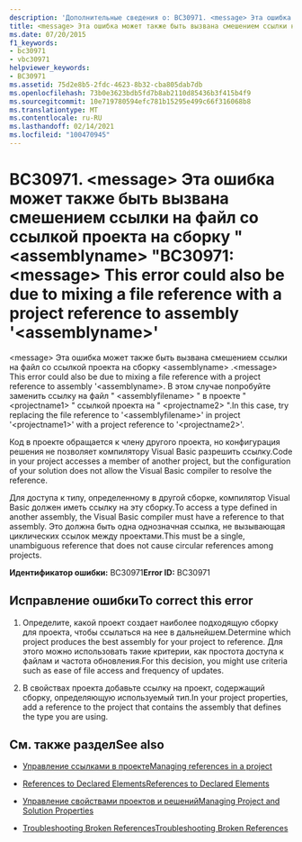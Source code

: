 ```yaml
---
description: 'Дополнительные сведения о: BC30971. <message> Эта ошибка может также быть вызвана смешением ссылки на файл со ссылкой проекта на сборку " <assemblyname> "'
title: <message> Эта ошибка может также быть вызвана смешением ссылки на файл и ссылки проекта на сборку <assemblyname>
ms.date: 07/20/2015
f1_keywords:
- bc30971
- vbc30971
helpviewer_keywords:
- BC30971
ms.assetid: 75d2e8b5-2fdc-4623-8b32-cba805dab7db
ms.openlocfilehash: 73b0e3623bdb5fd7b8ab2110d85436b3f415b4f9
ms.sourcegitcommit: 10e719780594efc781b15295e499c66f316068b8
ms.translationtype: MT
ms.contentlocale: ru-RU
ms.lasthandoff: 02/14/2021
ms.locfileid: "100470945"
---
```

# <a name="bc30971-message-this-error-could-also-be-due-to-mixing-a-file-reference-with-a-project-reference-to-assembly-assemblyname"></a><span data-ttu-id="90312-103">BC30971. \<message> Эта ошибка может также быть вызвана смешением ссылки на файл со ссылкой проекта на сборку " \<assemblyname> "</span><span class="sxs-lookup"><span data-stu-id="90312-103">BC30971: \<message> This error could also be due to mixing a file reference with a project reference to assembly '\<assemblyname>'</span></span>

<span data-ttu-id="90312-104">\<message> Эта ошибка может также быть вызвана смешением ссылки на файл со ссылкой проекта на сборку \<assemblyname> .</span><span class="sxs-lookup"><span data-stu-id="90312-104">\<message> This error could also be due to mixing a file reference with a project reference to assembly '\<assemblyname>.</span></span> <span data-ttu-id="90312-105">В этом случае попробуйте заменить ссылку на файл " \<assemblyfilename> " в проекте " \<projectname1> " ссылкой проекта на " \<projectname2> ".</span><span class="sxs-lookup"><span data-stu-id="90312-105">In this case, try replacing the file reference to '\<assemblyfilename>' in project '\<projectname1>' with a project reference to '\<projectname2>'.</span></span>

 <span data-ttu-id="90312-106">Код в проекте обращается к члену другого проекта, но конфигурация решения не позволяет компилятору Visual Basic разрешить ссылку.</span><span class="sxs-lookup"><span data-stu-id="90312-106">Code in your project accesses a member of another project, but the configuration of your solution does not allow the Visual Basic compiler to resolve the reference.</span></span>

 <span data-ttu-id="90312-107">Для доступа к типу, определенному в другой сборке, компилятор Visual Basic должен иметь ссылку на эту сборку.</span><span class="sxs-lookup"><span data-stu-id="90312-107">To access a type defined in another assembly, the Visual Basic compiler must have a reference to that assembly.</span></span> <span data-ttu-id="90312-108">Это должна быть одна однозначная ссылка, не вызывающая циклических ссылок между проектами.</span><span class="sxs-lookup"><span data-stu-id="90312-108">This must be a single, unambiguous reference that does not cause circular references among projects.</span></span>

 <span data-ttu-id="90312-109">**Идентификатор ошибки:** BC30971</span><span class="sxs-lookup"><span data-stu-id="90312-109">**Error ID:** BC30971</span></span>

## <a name="to-correct-this-error"></a><span data-ttu-id="90312-110">Исправление ошибки</span><span class="sxs-lookup"><span data-stu-id="90312-110">To correct this error</span></span>

1. <span data-ttu-id="90312-111">Определите, какой проект создает наиболее подходящую сборку для проекта, чтобы ссылаться на нее в дальнейшем.</span><span class="sxs-lookup"><span data-stu-id="90312-111">Determine which project produces the best assembly for your project to reference.</span></span> <span data-ttu-id="90312-112">Для этого можно использовать такие критерии, как простота доступа к файлам и частота обновления.</span><span class="sxs-lookup"><span data-stu-id="90312-112">For this decision, you might use criteria such as ease of file access and frequency of updates.</span></span>

2. <span data-ttu-id="90312-113">В свойствах проекта добавьте ссылку на проект, содержащий сборку, определяющую используемый тип.</span><span class="sxs-lookup"><span data-stu-id="90312-113">In your project properties, add a reference to the project that contains the assembly that defines the type you are using.</span></span>

## <a name="see-also"></a><span data-ttu-id="90312-114">См. также раздел</span><span class="sxs-lookup"><span data-stu-id="90312-114">See also</span></span>

- [<span data-ttu-id="90312-115">Управление ссылками в проекте</span><span class="sxs-lookup"><span data-stu-id="90312-115">Managing references in a project</span></span>](/visualstudio/ide/managing-references-in-a-project)
- [<span data-ttu-id="90312-116">References to Declared Elements</span><span class="sxs-lookup"><span data-stu-id="90312-116">References to Declared Elements</span></span>](../../programming-guide/language-features/declared-elements/references-to-declared-elements.md)

- [<span data-ttu-id="90312-117">Управление свойствами проектов и решений</span><span class="sxs-lookup"><span data-stu-id="90312-117">Managing Project and Solution Properties</span></span>](/visualstudio/ide/managing-project-and-solution-properties)
- [<span data-ttu-id="90312-118">Troubleshooting Broken References</span><span class="sxs-lookup"><span data-stu-id="90312-118">Troubleshooting Broken References</span></span>](/visualstudio/ide/troubleshooting-broken-references)
